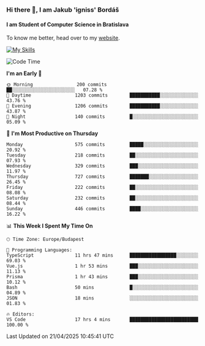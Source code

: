 ### Hi there 👋, I am Jakub 'igniss' Bordáš

#### I am Student of Computer Science in Bratislava
To know me better, head over to my [website](https://bordas.sk).

[![My Skills](https://skillicons.dev/icons?i=js,typescript,html,css,figma,svelte,vue,next,postgresql,nest,express,nodejs)](https://bordas.sk)


<!--START_SECTION:waka-->
![Code Time](http://img.shields.io/badge/Code%20Time-1%2C853%20hrs%2017%20mins-blue)

**I'm an Early 🐤** 

```text
🌞 Morning                200 commits         ██░░░░░░░░░░░░░░░░░░░░░░░   07.28 % 
🌆 Daytime                1203 commits        ███████████░░░░░░░░░░░░░░   43.76 % 
🌃 Evening                1206 commits        ███████████░░░░░░░░░░░░░░   43.87 % 
🌙 Night                  140 commits         █░░░░░░░░░░░░░░░░░░░░░░░░   05.09 % 
```
📅 **I'm Most Productive on Thursday** 

```text
Monday                   575 commits         █████░░░░░░░░░░░░░░░░░░░░   20.92 % 
Tuesday                  218 commits         ██░░░░░░░░░░░░░░░░░░░░░░░   07.93 % 
Wednesday                329 commits         ███░░░░░░░░░░░░░░░░░░░░░░   11.97 % 
Thursday                 727 commits         ███████░░░░░░░░░░░░░░░░░░   26.45 % 
Friday                   222 commits         ██░░░░░░░░░░░░░░░░░░░░░░░   08.08 % 
Saturday                 232 commits         ██░░░░░░░░░░░░░░░░░░░░░░░   08.44 % 
Sunday                   446 commits         ████░░░░░░░░░░░░░░░░░░░░░   16.22 % 
```


📊 **This Week I Spent My Time On** 

```text
🕑︎ Time Zone: Europe/Budapest

💬 Programming Languages: 
TypeScript               11 hrs 47 mins      █████████████████░░░░░░░░   69.03 % 
Vue.js                   1 hr 53 mins        ███░░░░░░░░░░░░░░░░░░░░░░   11.13 % 
Prisma                   1 hr 43 mins        ███░░░░░░░░░░░░░░░░░░░░░░   10.12 % 
Bash                     50 mins             █░░░░░░░░░░░░░░░░░░░░░░░░   04.89 % 
JSON                     18 mins             ░░░░░░░░░░░░░░░░░░░░░░░░░   01.83 % 

🔥 Editors: 
VS Code                  17 hrs 4 mins       █████████████████████████   100.00 % 
```


 Last Updated on 21/04/2025 10:45:41 UTC
<!--END_SECTION:waka-->

